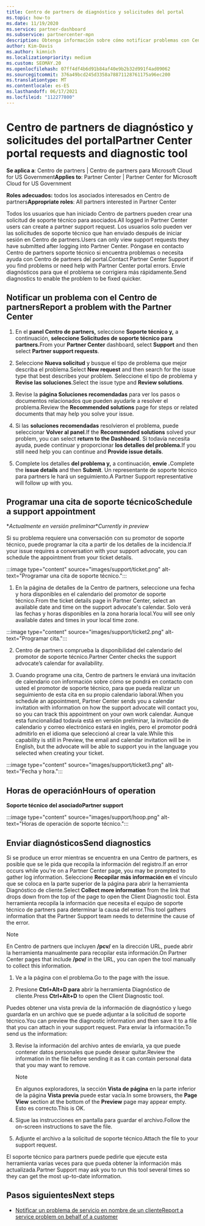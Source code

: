 ```yaml
---
title: Centro de partners de diagnóstico y solicitudes del portal
ms.topic: how-to
ms.date: 11/19/2020
ms.service: partner-dashboard
ms.subservice: partnercenter-mpn
description: Obtenga información sobre cómo notificar problemas con Centro de partners y cómo recopilar información de diagnóstico para el equipo de soporte técnico para partners.
author: Kim-Davis
ms.author: kimnich
ms.localizationpriority: medium
ms.custom: SEOMAY.20
ms.openlocfilehash: 07ff4df4b6d91b84af40e9b2b32d991f4ad09062
ms.sourcegitcommit: 376a49bcd245d3358a78871128761175a96ec200
ms.translationtype: MT
ms.contentlocale: es-ES
ms.lasthandoff: 06/17/2021
ms.locfileid: "112277800"
---
```

# <a name="partner-center-portal-requests-and-diagnostic-tool"></a><span data-ttu-id="502cc-103">Centro de partners de diagnóstico y solicitudes del portal</span><span class="sxs-lookup"><span data-stu-id="502cc-103">Partner Center portal requests and diagnostic tool</span></span>

<span data-ttu-id="502cc-104">**Se aplica a**: Centro de partners | Centro de partners para Microsoft Cloud for US Government</span><span class="sxs-lookup"><span data-stu-id="502cc-104">**Applies to**: Partner Center | Partner Center for Microsoft Cloud for US Government</span></span>

<span data-ttu-id="502cc-105">**Roles adecuados:** todos los asociados interesados en Centro de partners</span><span class="sxs-lookup"><span data-stu-id="502cc-105">**Appropriate roles**: All partners interested in Partner Center</span></span>

<span data-ttu-id="502cc-106">Todos los usuarios que han iniciado Centro de partners pueden crear una solicitud de soporte técnico para asociados.</span><span class="sxs-lookup"><span data-stu-id="502cc-106">All logged in Partner Center users can create a partner support request.</span></span> <span data-ttu-id="502cc-107">Los usuarios solo pueden ver las solicitudes de soporte técnico que han enviado después de iniciar sesión en Centro de partners.</span><span class="sxs-lookup"><span data-stu-id="502cc-107">Users can only view support requests they have submitted after logging into Partner Center.</span></span>
<span data-ttu-id="502cc-108">Póngase en contacto Centro de partners soporte técnico si encuentra problemas o necesita ayuda con Centro de partners del portal.</span><span class="sxs-lookup"><span data-stu-id="502cc-108">Contact Partner Center Support if you find problems or need help with Partner Center portal errors.</span></span> <span data-ttu-id="502cc-109">Envíe diagnósticos para que el problema se corrigiera más rápidamente.</span><span class="sxs-lookup"><span data-stu-id="502cc-109">Send diagnostics to enable the problem to be fixed quicker.</span></span>

## <a name="report-a-problem-with-the-partner-center"></a><span data-ttu-id="502cc-110">Notificar un problema con el Centro de partners</span><span class="sxs-lookup"><span data-stu-id="502cc-110">Report a problem with the Partner Center</span></span>

1. <span data-ttu-id="502cc-111">En el **panel Centro de partners,** seleccione **Soporte técnico y,** a continuación, **seleccione Solicitudes de soporte técnico para partners.**</span><span class="sxs-lookup"><span data-stu-id="502cc-111">From your **Partner Center** dashboard, select **Support** and then select **Partner support requests**.</span></span>

2. <span data-ttu-id="502cc-112">Seleccione **Nueva solicitud** y busque el tipo de problema que mejor describa el problema.</span><span class="sxs-lookup"><span data-stu-id="502cc-112">Select **New request** and then search for the issue type that best describes your problem.</span></span> <span data-ttu-id="502cc-113">Seleccione el tipo de problema y **Revise las soluciones**.</span><span class="sxs-lookup"><span data-stu-id="502cc-113">Select the issue type and **Review solutions**.</span></span>

3. <span data-ttu-id="502cc-114">Revise la **página Soluciones recomendadas** para ver los pasos o documentos relacionados que pueden ayudarle a resolver el problema.</span><span class="sxs-lookup"><span data-stu-id="502cc-114">Review the **Recommended solutions** page for steps or related documents that may help you solve your issue.</span></span>

4. <span data-ttu-id="502cc-115">Si las **soluciones recomendadas** resolvieron el problema, puede seleccionar **Volver al panel**.</span><span class="sxs-lookup"><span data-stu-id="502cc-115">If the **Recommended solutions** solved your problem, you can select **return to the Dashboard**.</span></span> <span data-ttu-id="502cc-116">Si todavía necesita ayuda, puede continuar y proporcionar **los detalles del problema.**</span><span class="sxs-lookup"><span data-stu-id="502cc-116">If you still need help you can continue and **Provide issue details**.</span></span>

5. <span data-ttu-id="502cc-117">Complete los detalles **del problema y,** a continuación, **envíe .**</span><span class="sxs-lookup"><span data-stu-id="502cc-117">Complete the **issue details** and then **Submit**.</span></span> <span data-ttu-id="502cc-118">Un representante de soporte técnico para partners le hará un seguimiento.</span><span class="sxs-lookup"><span data-stu-id="502cc-118">A Partner Support representative will follow up with you.</span></span>

## <a name="schedule-a-support-appointment"></a><span data-ttu-id="502cc-119">Programar una cita de soporte técnico</span><span class="sxs-lookup"><span data-stu-id="502cc-119">Schedule a support appointment</span></span> 

<span data-ttu-id="502cc-120">\**Actualmente en versión preliminar*</span><span class="sxs-lookup"><span data-stu-id="502cc-120">\**Currently in preview*</span></span>

<span data-ttu-id="502cc-121">Si su problema requiere una conversación con su promotor de soporte técnico, puede programar la cita a partir de los detalles de la incidencia.</span><span class="sxs-lookup"><span data-stu-id="502cc-121">If your issue requires a conversation with your support advocate, you can schedule the appointment from your ticket details.</span></span>

:::image type="content" source="images/support/ticket.png" alt-text="Programar una cita de soporte técnico.":::

1.  <span data-ttu-id="502cc-123">En la página de detalles de la Centro de partners, seleccione una fecha y hora disponibles en el calendario del promotor de soporte técnico.</span><span class="sxs-lookup"><span data-stu-id="502cc-123">From the ticket details page in Partner Center, select an available date and time on the support advocate's calendar.</span></span> <span data-ttu-id="502cc-124">Solo verá las fechas y horas disponibles en la zona horaria local.</span><span class="sxs-lookup"><span data-stu-id="502cc-124">You will see only available dates and times in your local time zone.</span></span>

:::image type="content" source="images/support/ticket2.png" alt-text="Programar cita.":::

2. <span data-ttu-id="502cc-126">Centro de partners comprueba la disponibilidad del calendario del promotor de soporte técnico.</span><span class="sxs-lookup"><span data-stu-id="502cc-126">Partner Center checks the support advocate’s  calendar for availability.</span></span>

1. <span data-ttu-id="502cc-127">Cuando programe una cita, Centro de partners le enviará una invitación de calendario con información sobre cómo se pondrá en contacto con usted el promotor de soporte técnico, para que pueda realizar un seguimiento de esta cita en su propio calendario laboral.</span><span class="sxs-lookup"><span data-stu-id="502cc-127">When you schedule an appointment, Partner Center sends you a calendar invitation with information on how the support advocate will contact you, so you can track this appointment on your own work calendar.</span></span>  <span data-ttu-id="502cc-128">Aunque esta funcionalidad todavía está en versión preliminar, la invitación de calendario y correo electrónico estará en inglés, pero el promotor podrá admitirlo en el idioma que seleccionó al crear la vale.</span><span class="sxs-lookup"><span data-stu-id="502cc-128">While this capability is still in Preview, the email and calendar invitation will be in English, but the advocate will be able to support you in the language you selected when creating your ticket.</span></span>

:::image type="content" source="images/support/ticket3.png" alt-text="Fecha y hora.":::

## <a name="hours-of-operation"></a><span data-ttu-id="502cc-130">Horas de operación</span><span class="sxs-lookup"><span data-stu-id="502cc-130">Hours of operation</span></span>

<span data-ttu-id="502cc-131">**Soporte técnico del asociado**</span><span class="sxs-lookup"><span data-stu-id="502cc-131">**Partner support**</span></span>

:::image type="content" source="images/support/hoop.png" alt-text="Horas de operación de soporte técnico.":::

## <a name="send-diagnostics"></a><span data-ttu-id="502cc-133">Enviar diagnósticos</span><span class="sxs-lookup"><span data-stu-id="502cc-133">Send diagnostics</span></span>

<span data-ttu-id="502cc-134">Si se produce un error mientras se encuentra en una Centro de partners, es posible que se le pida que recopila la información del registro.</span><span class="sxs-lookup"><span data-stu-id="502cc-134">If an error occurs while you're on a Partner Center page, you may be prompted to gather log information.</span></span> <span data-ttu-id="502cc-135">Seleccione **Recopilar más información en** el vínculo que se coloca en la parte superior de la página para abrir la herramienta Diagnóstico de cliente.</span><span class="sxs-lookup"><span data-stu-id="502cc-135">Select **Collect more information** from the link that drops down from the top of the page to open the Client Diagnostic tool.</span></span> <span data-ttu-id="502cc-136">Esta herramienta recopila la información que necesita el equipo de soporte técnico de partners para determinar la causa del error.</span><span class="sxs-lookup"><span data-stu-id="502cc-136">This tool gathers information that the Partner Support team needs to determine the cause of the error.</span></span> 

>[!NOTE]
><span data-ttu-id="502cc-137">En Centro de partners que incluyen **/pcv/** en la dirección URL, puede abrir la herramienta manualmente para recopilar esta información.</span><span class="sxs-lookup"><span data-stu-id="502cc-137">On Partner Center pages that include **/pcv/** in the URL, you can open the tool manually to collect this information.</span></span>

1. <span data-ttu-id="502cc-138">Ve a la página con el problema.</span><span class="sxs-lookup"><span data-stu-id="502cc-138">Go to the page with the issue.</span></span>

2. <span data-ttu-id="502cc-139">Presione **Ctrl+Alt+D para** abrir la herramienta Diagnóstico de cliente.</span><span class="sxs-lookup"><span data-stu-id="502cc-139">Press **Ctrl+Alt+D** to open the Client Diagnostic tool.</span></span>

<span data-ttu-id="502cc-140">Puedes obtener una vista previa de la información de diagnóstico y luego guardarla en un archivo que se puede adjuntar a la solicitud de soporte técnico.</span><span class="sxs-lookup"><span data-stu-id="502cc-140">You can preview the diagnostic information and then save it to a file that you can attach in your support request.</span></span> <span data-ttu-id="502cc-141">Para enviar la información:</span><span class="sxs-lookup"><span data-stu-id="502cc-141">To send us the information:</span></span>

3. <span data-ttu-id="502cc-142">Revise la información del archivo antes de enviarla, ya que puede contener datos personales que puede desear quitar.</span><span class="sxs-lookup"><span data-stu-id="502cc-142">Review the information in the file before sending it as it can contain personal data that you may want to remove.</span></span>

    >[!NOTE]
    ><span data-ttu-id="502cc-143">En algunos exploradores, la sección **Vista de página** en la parte inferior de la página **Vista previa** puede estar vacía.</span><span class="sxs-lookup"><span data-stu-id="502cc-143">In some browsers, the **Page View** section at the bottom of the **Preview** page may appear empty.</span></span> <span data-ttu-id="502cc-144">Esto es correcto.</span><span class="sxs-lookup"><span data-stu-id="502cc-144">This is OK.</span></span>

4. <span data-ttu-id="502cc-145">Sigue las instrucciones en pantalla para guardar el archivo.</span><span class="sxs-lookup"><span data-stu-id="502cc-145">Follow the on-screen instructions to save the file.</span></span>

5. <span data-ttu-id="502cc-146">Adjunte el archivo a la solicitud de soporte técnico.</span><span class="sxs-lookup"><span data-stu-id="502cc-146">Attach the file to your support request.</span></span>

<span data-ttu-id="502cc-147">El soporte técnico para partners puede pedirle que ejecute esta herramienta varias veces para que pueda obtener la información más actualizada.</span><span class="sxs-lookup"><span data-stu-id="502cc-147">Partner Support may ask you to run this tool several times so they can get the most up-to-date information.</span></span>

## <a name="next-steps"></a><span data-ttu-id="502cc-148">Pasos siguientes</span><span class="sxs-lookup"><span data-stu-id="502cc-148">Next steps</span></span>

- [<span data-ttu-id="502cc-149">Notificar un problema de servicio en nombre de un cliente</span><span class="sxs-lookup"><span data-stu-id="502cc-149">Report a service problem on behalf of a customer</span></span>](report-problems-on-behalf-of-a-customer.md)
